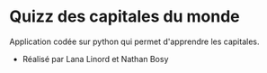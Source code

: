 # Quizz des capitales du monde

Application codée sur python qui permet d'apprendre les capitales.

- Réalisé par Lana Linord et Nathan Bosy

